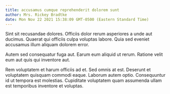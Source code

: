 ```yaml
---
title: accusamus cumque reprehenderit dolorem sunt
author: Mrs. Rickey Bradtke
date: Mon Nov 22 2021 15:38:09 GMT-0500 (Eastern Standard Time)
---
```

Sint sit recusandae dolores. Officiis dolor rerum asperiores a unde aut ducimus. Quaerat qui officiis culpa voluptas labore. Quia sed eveniet accusamus illum aliquam dolorem error.

 Autem sed consequatur fuga aut. Earum eum aliquid ut rerum. Ratione velit eum aut quis qui inventore aut.

 Rem voluptatem et harum officiis ad et. Sed omnis at est. Deserunt et voluptatem quisquam commodi eaque. Laborum autem optio. Consequuntur id ut tempora est molestias. Cupiditate voluptatem quam assumenda ullam est temporibus inventore et voluptas.